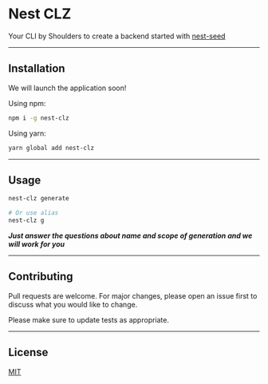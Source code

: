 # Nest CLZ

Your CLI by Shoulders to create a backend started with [nest-seed](https://github.com/Eureka-Shoulders/nest-seed)

<hr>

## Installation

We will launch the application soon!

Using npm:

```bash
npm i -g nest-clz
```

Using yarn:

```bash
yarn global add nest-clz
```

<hr>

## Usage

```bash
nest-clz generate

# Or use alias
nest-clz g
```

_**Just answer the questions about name and scope of generation and we will work for you**_

<hr>

## Contributing

Pull requests are welcome. For major changes, please open an issue first to discuss what you would like to change.

Please make sure to update tests as appropriate.

<hr>

## License

[MIT](https://choosealicense.com/licenses/mit/)
